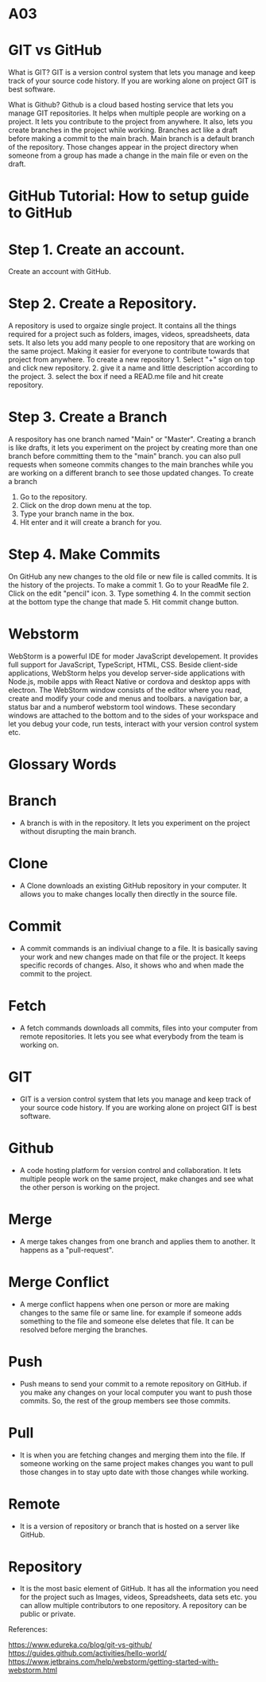# A03
# GIT vs GitHub

What is GIT?
 GIT is a version control system that lets you manage and keep track of your source code history. If you are working alone on project GIT is best software.
 
 What is Github?
  Github is a cloud based hosting service that lets you manage GIT repositories. It helps when multiple people are working on a project. It lets you contribute to the project from anywhere. It also, lets you create branches in the project while working. Branches act like a draft before making a commit to the main brach. Main branch is a default branch of the repository. Those changes appear in the project directory when someone from a group has made a change in the main file or even on the draft.  

# GitHub Tutorial: How to setup guide to GitHub

# Step 1. Create an account. 
 Create an account with GitHub. 

# Step 2. Create a Repository.
  A repository is used to orgaize single project. It contains all the things required for a project such as folders, images, videos, spreadsheets, data sets. It also lets you add many people to one repository that are working on the same project. Making it easier for everyone to contribute towards that project from anywhere. 
    To create a new repository 
    1. Select "+" sign on top and click new repository.
    2. give it a name and little description according to the project.
    3. select the box if need a READ.me file and hit create repository.

# Step 3. Create a Branch
 
 A respository has one branch named "Main" or "Master". Creating a branch is like drafts, it lets you experiment on the project by creating more than one branch before committing them to the "main" branch.
 you can also pull requests when someone commits changes to the main branches while you are working on a different branch to see those updated changes.
  To create a branch 
  1. Go to the repository. 
  2. Click on the drop down menu at the top.
  3. Type your branch name in the box.
  4. Hit enter and it will create a branch for you.
 
 # Step 4. Make Commits
 
  On GitHub any new changes to the old file or new file is called commits. It is the history of the projects.
    To make a commit
    1. Go to your ReadMe file
    2. Click on the edit "pencil" icon.
    3. Type something
    4. In the commit section at the bottom type the change that made
    5. Hit commit change button.
 
 # Webstorm
 WebStorm is a powerful IDE for moder JavaScript developement. It provides full support for JavaScript, TypeScript, HTML, CSS. Beside client-side applications, WebStorm helps you develop server-side applications with Node.js, mobile apps with React Native or cordova and desktop apps with electron. The WebStorm window consists of the editor where you read, create and modify your code and menus and toolbars. a navigation bar, a status bar and a numberof webstorm tool windows. These secondary windows are attached to the bottom and to the sides of your workspace and let you debug your code, run tests, interact with your version control system etc.
 
 
# Glossary Words

# Branch 
 - A branch is with in the repository. It lets you experiment on the project without disrupting the main branch.
 
# Clone 
- A Clone downloads an existing GitHub repository in your computer. It allows you to make changes locally then directly in the source file.

# Commit 
- A commit commands is an indiviual change to a file. It is basically saving your work and new changes made on that file or the project. It keeps specific records of changes. Also, it shows who and when made the commit to the project.

# Fetch 
- A fetch commands downloads all commits, files into your computer from remote repositories. It lets you see what everybody from the team is working on. 
 
# GIT 
- GIT is a version control system that lets you manage and keep track of your source code history. If you are working alone on project GIT is best software.

# Github 
- A code hosting platform for version control and collaboration. It lets multiple people work on the same project, make changes and see what the other person is working on the project. 

# Merge 
- A merge takes changes from one branch and applies them to another. It happens as a "pull-request". 

# Merge Conflict 
 - A merge conflict happens when one person or more are making changes to the same file or same line. for example if someone adds something to the file and someone else deletes that file. It can be resolved before merging the branches.
 
# Push 
- Push means to send your commit to a remote repository on GitHub. if you make any changes on your local computer you want to push those commits. So, the rest of the group members see those commits.

# Pull 
- It is when you are fetching changes and merging them into the file. If someone working on the same project makes changes you want to pull those changes in to stay upto date with those changes while working. 

# Remote 
- It is a version of repository or branch that is hosted on a server like GitHub. 

# Repository 
- It is the most basic element of GitHub. It has all the information you need for the project such as Images, videos, Spreadsheets, data sets etc. you can allow multiple contributors to one repository. A repository can be public or private.  

References:

https://www.edureka.co/blog/git-vs-github/
https://guides.github.com/activities/hello-world/
https://www.jetbrains.com/help/webstorm/getting-started-with-webstorm.html
 

   
